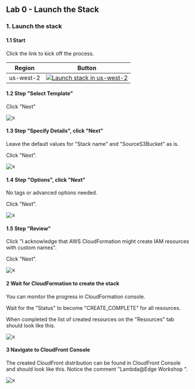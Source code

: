## Lab 0 - Launch the Stack

### 1. Launch the stack

#### 1.1 Start

Click the link to kick off the process.

Region | Button
------------ | -------------
us-west-2 | [![Launch stack in us-west-2](https://s3.amazonaws.com/cloudformation-examples/cloudformation-launch-stack.png)](https://console.aws.amazon.com/cloudformation/home?region=us-west-2#/stacks/new?stackName=WsLambdaAtEdgeAlienCards&templateURL=https://s3.amazonaws.com/ws-lambda-at-edge/bootstrap/cfn-template-2.json)

#### 1.2 Step "Select Template"

Click "Next"

<kbd>![x](./img/create-stack-1.png)</kbd>

#### 1.3 Step "Specify Details", click "Next"

Leave the default values for "Stack name" and "SourceS3Bucket" as is.

Click "Next".

<kbd>![x](./img/create-stack-2.png)</kbd>

#### 1.4 Step "Options", click "Next"

No tags or advanced options needed.

Click "Next".

<kbd>![x](./img/create-stack-3.png)</kbd>

#### 1.5 Step "Review"

Click "I acknowledge that AWS CloudFormation might create IAM resources with custom names".

Click "Next".

<kbd>![x](./img/create-stack-4.png)</kbd>

#### 2 Wait for CloudFormation to create the stack

You can monitor the progress in CloudFormation console.

Wait for the "Status" to become "CREATE_COMPLETE" for all resources.

When completed the list of created resources on the "Resources" tab should look like this.

<kbd>![x](./img/create-stack-5.png)</kbd>

#### 3 Navigate to CloudFront Console

The created CloudFront distribution can be found in CloudFront Console and should look like this. Notice the comment "Lambda@Edge Workshop <Unique ID>".

<kbd>![x](./img/resource-1-cf-distribution.png)</kbd>
